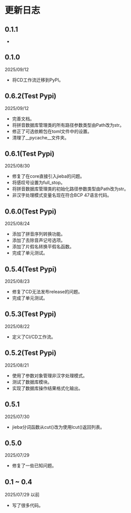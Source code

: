 # 更新日志

## 0.1.1

- 

## 0.1.0

2025/09/12

- 将CD工作流迁移到PyPI。

## 0.6.2(Test Pypi)

2025/09/12

- 完善文档。
- 将拼音数据库管理类的所有路径参数类型由Path改为str。
- 修正了可选依赖包在toml文件中的设置。
- 清理了__pycache__文件夹。

## 0.6.1(Test Pypi)

2025/08/30

- 修复了在core直接引入jieba的问题。
- 将感叹号设置为full_stop。
- 将拼音数据库管理类的初始化路径参数类型由Path改为str。
- 非汉字处理模式变量名现在符合BCP 47语言代码。

## 0.6.0(Test Pypi)

2025/08/24

- 添加了拼音序列转换功能。
- 添加了去除音声记号选项。
- 添加了片假名转换平假名函数。
- 完成了单元测试。

## 0.5.4(Test Pypi)

2025/08/23

- 修复了CD无法发布release的问题。
- 完成了单元测试。

## 0.5.3(Test Pypi)

2025/08/22

- 定义了CI/CD工作流。

## 0.5.2(Test Pypi)

2025/08/21

- 使用了参数对象管理非汉字处理模式。
- 测试了数据库模块。
- 实现了数据库操作结果格式化输出。

## 0.5.1

2025/07/30

- jieba分词函数从cut()改为使用lcut()返回列表。

## 0.5.0 

2025/07/29

- 修复了一些已知问题。

## 0.1 ~ 0.4

2025/07/29 以前

- 写了很多代码。
